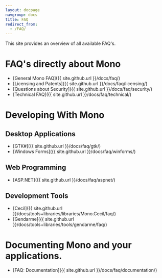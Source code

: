 ```yaml
---
layout: docpage
navgroup: docs
title: FAQ
redirect_from:
  - /FAQ/
---
```


This site provides an overview of all available FAQ's.

FAQ's directly about Mono
=========================

-   [General Mono FAQ]({{ site.github.url }}/docs/faq/)
-   [Licensing and Patents]({{ site.github.url }}/docs/faq/licensing/)
-   [Questions about Security]({{ site.github.url }}/docs/faq/security/)
-   [Technical FAQ]({{ site.github.url }}/docs/faq/technical/)

Developing With Mono
====================

Desktop Applications
--------------------

-   [GTK\#]({{ site.github.url }}/docs/faq/gtk/)
-   [Windows Forms]({{ site.github.url }}/docs/faq/winforms/)

Web Programming
---------------

-   [ASP.NET]({{ site.github.url }}/docs/faq/aspnet/)

Development Tools
-----------------

-   [Cecil]({{ site.github.url }}/docs/tools+libraries/libraries/Mono.Cecil/faq/)
-   [Gendarme]({{ site.github.url }}/docs/tools+libraries/tools/gendarme/faq/)

Documenting Mono and your applications.
=======================================

-   [FAQ: Documentation]({{ site.github.url }}/docs/faq/documentation/)


